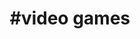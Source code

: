 ---
title                : "#video games"
layout               : timeline
permalink            : "/tag/video games"
tags : 
- "#video games"
---